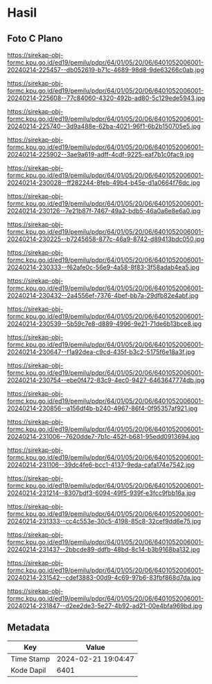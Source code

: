 # Hasil

## Foto C Plano

https://sirekap-obj-formc.kpu.go.id/ed19/pemilu/pdpr/64/01/05/20/06/6401052006001-20240214-225457--db052619-b71c-4689-98d8-9de63266c0ab.jpg

https://sirekap-obj-formc.kpu.go.id/ed19/pemilu/pdpr/64/01/05/20/06/6401052006001-20240214-225608--77c84060-4320-492b-ad80-5c129ede5943.jpg

https://sirekap-obj-formc.kpu.go.id/ed19/pemilu/pdpr/64/01/05/20/06/6401052006001-20240214-225740--3d9a488e-62ba-4021-96f1-6b2b150705e5.jpg

https://sirekap-obj-formc.kpu.go.id/ed19/pemilu/pdpr/64/01/05/20/06/6401052006001-20240214-225902--3ae9a619-adff-4cdf-9225-eaf7b1c0fac9.jpg

https://sirekap-obj-formc.kpu.go.id/ed19/pemilu/pdpr/64/01/05/20/06/6401052006001-20240214-230028--ff282244-8feb-49b4-b45e-d1a0664f76dc.jpg

https://sirekap-obj-formc.kpu.go.id/ed19/pemilu/pdpr/64/01/05/20/06/6401052006001-20240214-230126--7e21b87f-7467-49a2-bdb5-46a0a6e8e6a0.jpg

https://sirekap-obj-formc.kpu.go.id/ed19/pemilu/pdpr/64/01/05/20/06/6401052006001-20240214-230225--b7245658-877c-46a9-8742-d89413bdc050.jpg

https://sirekap-obj-formc.kpu.go.id/ed19/pemilu/pdpr/64/01/05/20/06/6401052006001-20240214-230333--f62afe0c-56e9-4a58-8f83-3f58adab4ea5.jpg

https://sirekap-obj-formc.kpu.go.id/ed19/pemilu/pdpr/64/01/05/20/06/6401052006001-20240214-230432--2a4556ef-7376-4bef-bb7a-29dfb82e4abf.jpg

https://sirekap-obj-formc.kpu.go.id/ed19/pemilu/pdpr/64/01/05/20/06/6401052006001-20240214-230539--5b59c7e8-d889-4996-9e21-71de6b13bce8.jpg

https://sirekap-obj-formc.kpu.go.id/ed19/pemilu/pdpr/64/01/05/20/06/6401052006001-20240214-230647--f1a92dea-c9cd-435f-b3c2-5175f6e18a3f.jpg

https://sirekap-obj-formc.kpu.go.id/ed19/pemilu/pdpr/64/01/05/20/06/6401052006001-20240214-230754--ebe0f472-83c9-4ec0-9427-6463647774db.jpg

https://sirekap-obj-formc.kpu.go.id/ed19/pemilu/pdpr/64/01/05/20/06/6401052006001-20240214-230856--a156df4b-b240-4967-86f4-0f95357af921.jpg

https://sirekap-obj-formc.kpu.go.id/ed19/pemilu/pdpr/64/01/05/20/06/6401052006001-20240214-231006--7620dde7-7b1c-452f-b681-95edd0913694.jpg

https://sirekap-obj-formc.kpu.go.id/ed19/pemilu/pdpr/64/01/05/20/06/6401052006001-20240214-231106--39dc4fe6-bcc1-4137-9eda-cafa174e7542.jpg

https://sirekap-obj-formc.kpu.go.id/ed19/pemilu/pdpr/64/01/05/20/06/6401052006001-20240214-231214--8307bdf3-6094-49f5-939f-e3fcc9fbb16a.jpg

https://sirekap-obj-formc.kpu.go.id/ed19/pemilu/pdpr/64/01/05/20/06/6401052006001-20240214-231333--cc4c553e-30c5-4198-85c8-32cef9dd6e75.jpg

https://sirekap-obj-formc.kpu.go.id/ed19/pemilu/pdpr/64/01/05/20/06/6401052006001-20240214-231437--2bbcde89-ddfb-48bd-8c14-b3b9168ba132.jpg

https://sirekap-obj-formc.kpu.go.id/ed19/pemilu/pdpr/64/01/05/20/06/6401052006001-20240214-231542--cdef3883-00d9-4c69-97b6-83fbf868d7da.jpg

https://sirekap-obj-formc.kpu.go.id/ed19/pemilu/pdpr/64/01/05/20/06/6401052006001-20240214-231847--d2ee2de3-5e27-4b92-ad21-00e4bfa969bd.jpg


## Metadata

| Key        | Value               |
| ---------- | ------------------- |
| Time Stamp | 2024-02-21 19:04:47 |
| Kode Dapil | 6401                |



